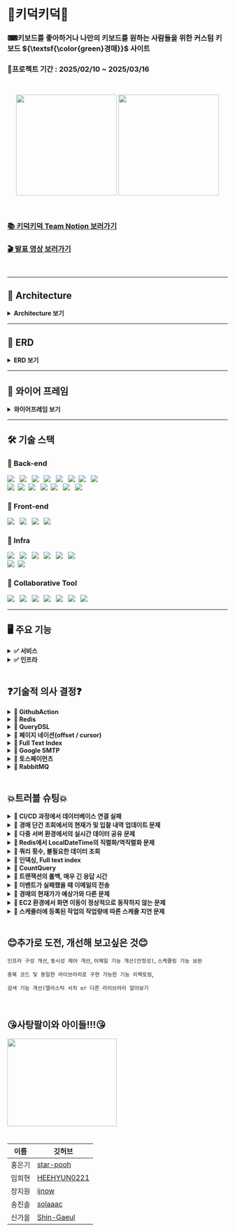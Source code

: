 # 👑키덕키덕👑

### ⌨키보드를 좋아하거나 나만의 키보드를 원하는 사람들을 위한 커스텀 키보드 ${\textsf{\color{green}경매}}$ 사이트

### 📆프로젝트 기간 : 2025/02/10 ~ 2025/03/16

<br>
<p align="center">
<img src="https://github.com/user-attachments/assets/dc439ee5-15c1-4aaa-aa2a-55b673a9da50" height=230px>
<img src="https://github.com/user-attachments/assets/ec984bc9-05f6-4dd5-919d-1383e68e90d1" height=230px>

</p>

<br>

### [📚 키덕키덕 Team Notion 보러가기](https://teamsparta.notion.site/1962dc3ef514803fbe6cc16fbabe39e0)

### [🎬 발표 영상 보러가기](https://drive.google.com/file/d/1Cx1TUFN_aMTycDOcj0acnpKfARMw1RZ8/view?usp=drive_link)

<br>

---

## 📐 Architecture

<details>
<summary> <Strong>Architecture 보기</Strong> </summary>

<br>
<p align="center">
<img src="https://github.com/user-attachments/assets/490f3504-bf8b-473a-b4a1-7845f564abd7" height=450px>




</p>
<br>
<br>
</details>

---

## 💬 ERD

<details>
<summary> <Strong>ERD 보기</Strong></summary>

<br>
<br>
<p align="center">
<img src="https://github.com/user-attachments/assets/89c5150c-c2dc-4657-a2a6-e036b7d6969b" height=650px>


</p>
<br>
<br>
</details>


---

## 📃 와이어 프레임

<details>
<summary> <Strong>와이어프레임 보기</Strong> </summary>

<br>
<br>
<p align="center">
<img src="https://github.com/user-attachments/assets/a72d4f3e-dc29-4ff3-a8b0-02fce07f1d5e" height=600px>

</p>
<br>
<br>
</details>


---

## 🛠️ 기술 스택

### 🔹 Back-end

<img src="https://img.shields.io/badge/Java-007396?style=for-the-badge&logo=OpenJDK&logoColor=white">
&nbsp;
<img src="https://img.shields.io/badge/Spring Boot-6DB33F?style=for-the-badge&logo=springboot&logoColor=white">
&nbsp;
<img src="https://img.shields.io/badge/Gradle-02303A?style=for-the-badge&logo=gradle&logoColor=white">
&nbsp;
<img src="https://img.shields.io/badge/MySQL-4479A1?style=for-the-badge&logo=mysql&logoColor=white">
&nbsp;
<img src="https://img.shields.io/badge/Redis-DC382D?style=for-the-badge&logo=redis&logoColor=white">
&nbsp;
<img src="https://img.shields.io/badge/QueryDSL-FCC624?style=for-the-badge&logoColor=black">&nbsp;
<img src="https://img.shields.io/badge/postman-E34F26?style=for-the-badge&logo=postman&logoColor=white">
&nbsp;
<img src="https://img.shields.io/badge/jwt-F80000?style=for-the-badge&logo=json web tokens&logoColor=white">
&nbsp;
<br>
<img src="https://img.shields.io/badge/stomp-F7DF1E?style=for-the-badge&logoColor=black">&nbsp;
<img src="https://img.shields.io/badge/websocket-F80000?style=for-the-badge&logoColor=white">&nbsp;
<img src="https://img.shields.io/badge/rabbitMQ-47A248?style=for-the-badge&logo=rabbitMQ&logoColor=white">
&nbsp;
<img src="https://img.shields.io/badge/h2-7952B3?style=for-the-badge&logo=h2&logoColor=white">&nbsp;
<img src="https://img.shields.io/badge/spring security-000000?style=for-the-badge&logo=spring security&logoColor=white">
&nbsp;
<img src="https://img.shields.io/badge/spring data jpa-092E20?style=for-the-badge&logoColor=white">
&nbsp;
<img src="https://img.shields.io/badge/junit5-4053D6?style=for-the-badge&logo=junit5&logoColor=white">

### 🔹 Front-end

<img src="https://img.shields.io/badge/html5-E34F26?style=for-the-badge&logo=html5&logoColor=white">
&nbsp;
<img src="https://img.shields.io/badge/javascript-F7DF1E?style=for-the-badge&logo=javascript&logoColor=black">
&nbsp;
<img src="https://img.shields.io/badge/springboot web-6DB33F?style=for-the-badge&logoColor=white">
&nbsp;
<img src="https://img.shields.io/badge/thymeleaf-7952B3?style=for-the-badge&logo=Thymeleaf&logoColor=white">
&nbsp;

### 🔹 Infra

<img src="https://img.shields.io/badge/ec2-DC382D?style=for-the-badge&logo=amazonec2&logoColor=white">
&nbsp;
<img src="https://img.shields.io/badge/rds-47A248?style=for-the-badge&logo=amazonRDS&logoColor=white">
&nbsp;
<img src="https://img.shields.io/badge/github actions-A86454?style=for-the-badge&logo=githubactions&logoColor=white">
&nbsp;
<img src="https://img.shields.io/badge/docker-DD0031?style=for-the-badge&logo=docker&logoColor=white">
&nbsp;
<img src="https://img.shields.io/badge/load balancing-F7DF1E?style=for-the-badge&logo=awselasticloadbalancing&logoColor=black">
&nbsp;
<img src="https://img.shields.io/badge/route 53-4053D6?style=for-the-badge&logo=amazon route 53&logoColor=white">
&nbsp;
<br>
<img src="https://img.shields.io/badge/iam-010101?style=for-the-badge&logoColor=white">&nbsp;
<img src="https://img.shields.io/badge/google smtp-F80000?style=for-the-badge&logo=google&logoColor=white">
&nbsp;

### 🔹 Collaborative Tool

<img src="https://img.shields.io/badge/IntelliJ IDEA-000000?style=for-the-badge&logo=IntelliJ IDEA&logoColor=white">
&nbsp;
<img src="https://img.shields.io/badge/Github-181717?style=for-the-badge&logo=github&logoColor=white">
&nbsp;
<img src="https://img.shields.io/badge/git-F05032?style=for-the-badge&logo=git&logoColor=white">
&nbsp;
<img src="https://img.shields.io/badge/Slack-4A154B?style=for-the-badge&logo=Slack&logoColor=white">
&nbsp;
<img src="https://img.shields.io/badge/notion-4053D6?style=for-the-badge&logo=notion&logoColor=white">
&nbsp;
<img src="https://img.shields.io/badge/figma-339AF0?style=for-the-badge&logo=figma&logoColor=white">
&nbsp;
<img src="https://img.shields.io/badge/zep-7952B3?style=for-the-badge&logoColor=white">&nbsp;

<br>

---

## 🖥 **주요 기능**

<details>
  <summary><strong>✅ 서비스</strong></summary>

- 인증/인가 : JWT, Spring Security
- 회원 관리 : C, R, U, D
- 키보드 관리 : C, R, U, D
- 경매 관리 : C, R, U
- 입찰 : C
    - 제한 사항(비정상적인 입찰 또는 악의적인 입찰 방지)
        - 하나의 경매에 최대 10회까지만 입찰 가능
        - 한 번의 입찰에 가능한 입찰 금액은 현재가 + 최소 입찰단위 * 10
- 경매 포인트 충전 : 토스페이먼츠
- 이메일 알림 서비스 : 포인트 결제내역 및 경매 낙찰, 경매 시작/종료 시 알림성 이메일 전송
- 스케줄러 : 경매 시작/종료 자동 관리

</details>

<details>
  <summary><strong>✅ 인프라</strong></summary>

- CI/CD :
    - Github Actions을 통한 테스트 및 빌드
    - Docker 컨테이너 생성 및 EC2에서 실행
- AWS
    - ROUTE53 : 구매한 도메인의 DNS 관리 및 트래픽 라우팅
    - ALB : 트래픽 분산 및 SSL 인증
    - EC2 : 애플리케이션 배포 및 실행
    - RDS : 회원, 키보드, 경매, 포인트, 입찰 데이터 저장 및 관리

</details>

<br>

## ❓기술적 의사 결정❓

<details>
  <summary> <strong> 🔹 GithubAction</strong> </summary>
  <br>

[구현한 기능]

- Github를 활용한 CI/CD (지속적 통합/지속적 배포) 파이프라인을 구현했습니다.

[주요 로직]

- main 브랜치로 Pull Request가 생성 → 테스트를 실행
- 생성된 Pull Request가 Merge → 배포 프로세스 실행
- Github Secrets 활용 → EC2 설정을 비공개로 관리
- Docker로 애플리케이션을 컨테이너화하여 EC2에 자동 배포

[배경]

- 수동 배포의 비효율성 : 코드 변경시마다 EC2에 직접 접속하여 수동으로 배포해야 하는 번거로움이 있었습니다.

- 테스트 검증 부재 : 배포 전 전체 테스트 코드를 실행하여 검증하는 과정이 체계화 되어있지 않아 버그가 포함된
  <br>
  코드가 실제 서비스에 배포될 위험이 있었습니다.

- 배포 과정의 프로세스 확립 : 배포 단계에서 잘못된 명령어의 입력 등 휴먼 에러가 발생하여 일관된
  <br>
  배포 프로세스가 필요하다고 생각했습니다.

[요구사항]

- main으로 Pull Request를 생성했을 때 테스트 코드를 확인하여야 합니다.
- main으로 Merge가 되었을 때 배포가 되어야 합니다.
- 프로그램이 Docker 컨테이너 위에서 실행되어야 합니다.

[선택지]

- Jenkins
- Github Actions 🥕

[의사결정/사유]

- 기존에 Github Actions를 활용한 CI/CD 구축 경험이 있어 새로운 도구를 학습하는 데 드는 리소스를 고려했을 때
  <br>
  가장 효율적인 선택이었습니다.
- 프로젝트가 Github에서 관리되고 있어 별도의 외부 서비스 없이 Github 내에서 CI/CD를 구현할 수 있다는 점이
  <br>
  강점이었습니다.
- Github Actions는 YAML 파일을 기반으로 워크플로우를 정의할 수 있어 구현이 용이하고 유지보수 부담이
  <br>
  적었습니다.

[회고]

- 직접 EC2에 파일을 전송하는 방법을 택했으나 다음에는 S3를 이용하는 방식도 고려해보고 싶습니다.

</details>

<details>
  <summary> <strong>🔹 Redis</strong> </summary>
  <br>

[구현한 기능]

- 회원 탈퇴 시, 해당 사용자의 토큰을 블랙리스트에 등록하여 더 이상 사용할 수 없도록 처리하는 기능을

  구현했습니다.

[주요 로직]

- 회원 탈퇴 요청 → 사용자 정보 삭제 및 토큰을 블랙리스트에 등록
- 사용자가 서비스 요청 → 요청의 토큰이 블랙리스트에 포함되어 있는지 검증
- 블랙리스트에 포함된 토큰 → 요청 거부
- 토큰 만료 시 → 블랙리스트에서 자동 삭제

  <img src="https://github.com/user-attachments/assets/f1240532-171a-4aa9-bb1a-de06c1d25a65" height=300px>

[배경]

- 회원 탈퇴 후에도 토큰에 대한 정보를 알고 있다면 토큰이 만료될 때까지 서비스를 계속 이용할 수 있는 문제가

  있었습니다. 이를 해결하기 위해 블랙리스트를 도입하여, 탈퇴 시 해당 토큰을 블랙리스트에 등록하고 이후

  모든 요청에서 블랙리스트에 포함되어 있는지 확인하는 방식으로 차단했습니다.

[요구사항]

- 블랙리스트는 일정 시간(토큰의 유효기간) 이후 자동으로 만료되도록 관리해야 합니다.
- 블랙리스트 조회는 Filter를 지나기 때문에 빨라야 합니다.

[선택지]

- Redis 🥕
    - 다중 서버 환경에서도 일관된 데이터 관리를 보장할 수 있음
    - 네트워크를 통해 데이터를 공유하므로 캐시 일관성 유지 가능
    - 요청이 발생할 때마다 네트워크 호출이 필요 → 응답 속도 저하 가능
    - 로컬 캐시에 비해 상대적으로 높은 네트워크 비용 발생
- Caffeine
    - 성능이 뛰어나고 빠른 응답 속도 제공
    - 구현이 간단하고 사용하기 쉬움
    - 로컬 캐시 방식이라 네트워크 호출이 없어 비용이 적음
    - 다중 서버 환경에서 일관성이 보장되지 않음
    - 서버별로 캐시 데이터가 달라질 수 있어 신뢰도가 낮아질 가능성 있음

[의사결정/사유]

- 블랙리스트 조회는 모든 요청에서 수행되므로, 잦은 네트워크 통신으로 인해 응답 속도가 느려질 수 있습니다.
- 처음에는 성능이 뛰어난 Caffeine을 사용했으나, 다중 서버 환경에서 캐시 데이터의 일관성 문제가 있었습니다.
- 결과적으로, 데이터 일관성을 보장하기 위해 Redis를 선택했습니다.

[회고]

- 다중 서버 환경에서 Redis 이외의 다른 캐시 방법을 찾아보고 싶습니다.

</details>


<details>
  <summary> <strong>🔹 QueryDSL</strong> </summary>
  <br>

[구현한 기능]

- 경매 다건 조회 기능에 QueryDSL 이용하여 다양한 옵션으로 선택적 검색이 가능 하도록 구현하였습니다.

[주요 로직]

1. 설정한 옵션에 해당하는 결과만 출력하도록 하였습니다.
2. DTO방식을 이용하여 불필요한 컬럼은 조회하지 않도록 하였습니다.
3. @QueryProjection 을 이용하여 런타임 시점이 아닌 컴파일 시점에

   오류를 잡아낼 수 있도록 하였습니다.

[배경]

- 초기에 구현했던 경매 목록 조회 기능은 별도의 검색 옵션이 없는 전체 목록 조회였습니다.

  조회 기능에 관하여 생각을 하던 도중 인스타그램을 통해 어렴풋이 기억나는 단어에 대해서 검색을 했을 때

  원하는 결과 값이 나와서 도움이 되었던 기억이 스쳤습니다. 저희 로직도 그러한 방식으로 검색을 할 수 있다면

  좋을 것 같아서 구현하게 되었습니다.

[요구 사항]

1. 동적쿼리
    1. 사용자가 어떠한 것을 검색하던 편리하게 검색 할 수 있어야 하며,

       결과 값이 정확히 나오도록 설계해야 한다고 생각했습니다.

2. 유지보수성
    1. 개발자 측면에서 검색 옵션이 추가/삭제 되어도 변경을 쉽고 빠르게 할 수 있어야 한다고 생각했습니다.

3. 타입 안전성
    1. 쿼리 작성 시 발생할 수 있는 오류들에 대하여 미리 발견하거나, 대비할 수 있어야 한다고 생각했습니다.

[선택지]

- 각 검색 조건에 해당하는 API를 생성하기
    - 사용자가 검색 할 때에 사용하는 검색 조건 중 가장 많은 빈도를 차지할 것이라고

      예상되는 것들에 대한 각 API를 만들어서 이용할 수 있게 하는 방법

        - 장점 : 사용자가 원하는 조건에 따른 API를 호출하기 때문에 하나의 API에서

          로직에 문제가 발견되더라도 나머지 검색 기능은 정상적으로 작동합니다.

        - 단점 : 검색 조건이 많아질수록 각 조건에 맞는 API를 별도로 생성해 줘야 하며,

          중복 로직이 많아지고, 검색 조건이 변경되면 해당하는 여러가지의 API를

          수정해야 하므로 유지 보수가 복잡해지게 됩니다.

- JPQL을 이용한 동적 쿼리 만들기
    - JPQL을 이용하여 동적 쿼리를 만들어 검색을 할 수 있는 기능을 만들기
        - 장점 : 자바에서 제공하는 기능이고, 쿼리 메서드 조합을 잘하면 쉽게

          구현할 수 있다는 장점이 있습니다.

        - 단점 : 다양한 검색 조건이 들어간 동적 쿼리의 특성 상 쿼리메서드로 만들기엔

          한계가 있으며, 문자열로 작성하기 때문에 쿼리문이 복잡해지고, 가독성이

          떨어집니다. 또 컴파일러, 컴파일 시점에 오류가 잡기 힘들고

          엔티티에 대해 연관된 데이터를 조회하기 위해 추가적인 쿼리가 발생하여

          N+1 문제로 인한 성능 저하가 일어날 수 있습니다.

- ✅ QueryDSL을 이용한 동적 쿼리 만들기
    - QueryDSL을 이용하여 동적 쿼리를 만들어 검색할 수 있는 기능 만들기
        - 장점 : 문자열로 작성하지 않고 자바 코드로 작성하기 때문에 잘못된 필드 이름이나

          타입 등을 컴파일러를 통해 쉽게 찾아낼 수 있고, 가독성이 올라가며

          이해하기 쉽고 수정하기 편하다는 장점이 있습니다.

          또한 @QueryProjection을 통해 컴파일 시점에 오류를 잡을 수 있다는

          장점이 있습니다.

        - 단점 : 처음 사용할 때 다소 학습이 필요하고, 별도의 의존성 주입으로 인한

          버전 관리, 호환성 문제 등이 있을 수 있습니다.

[의사결정/사유]

- 의사결정 : QueryDSL을 이용한 동적 쿼리 만들기
- 사유 : 처음 사용할 때 학습이 필요한 점과 별도의 의존성 주입으로 인한 버전 관리,

  호환성 문제 등에 대한 단점이 있지만, 유지 보수성과 타입 안전성 부분에서

  다른 방법들에 비해 우수하다고 생각하여 선택하게 되었습니다.

[회고]

- 쿼리 사용이 익숙하지 않아 활용적이지 못한 것 같아 아쉬움이 있습니다. 공부를 더 해서

  아직 모르는 다양한 기능들을 알아보고 보다 효율적으로 코드를 개선해 보고 싶고,

  초성 검색 기능 구현에 대해서도 공부해 보고 싶습니다.

</details>

<details>
  <summary> <strong>🔹 페이지 네이션(offset / cursor)</strong> </summary>
  <br>

[구현한 기능]

- offset기반 페이징과 cursor기반 페이징을 이용하여 모두 구현해 보았으며,

  검색 속도 개선과 문제 해결을 위하여 결과적으로 cursor기반 페이징을 최종 반영 하였습니다.

[주요 로직]

- QueryDSL을 이용한 조회 기능에 offset기반 페이징 처리를 하여 사용자가 페이지를 선택하여 조회를 할 수 있는

  기능을 1차적으로 구현하여 테스트 진행 후검색 속도 개선과 문제 해결(CountQuery)를 위하여 cursor기반

  페이징을 최종 반영 시켰습니다.

[배경]

- 검색 기능을 구현한 후 생각을 하던 도중 조회 결과가 한번에 보이는 것은 속도 저하와 사용자의 시각적인

  측면에서 불편함이 발생할 것이라고 생각하여 페이징 처리를 하게 되었습니다.

[요구 사항]

1. 데이터의 정확성
    1. 사용자가 조회를 하는 도중에 데이터가 추가되거나 삭제되어도 유실, 중복되는 데이터 없이 정확한 정보가

       반환되어야 한다고 생각했습니다.

2. 빠른 속도
    1. 어떤 방식으로 조회를 하더라도 빠른 속도를 유지하여 사용자에게 불편함이 없어야 한다고 생각합니다.

[선택지]

- ✅ offset 기반 페이징
    - 조회한 데이터를 “페이지”단위로 구분하여 출력하는 방식
        - 장점 : 사용자가 특정 페이지로 직접 선택하여 이동할 수 있고,

          구현이 간단하며, 다양한 정렬 방식을 쉽게 적용할 수 있다는 장점이 있습니다.

        - 단점 : 페이지를 불러오는 사이에 데이터의 변화가 있을 경우, 중복 데이터 혹은

          유실 데이터가 있을 수 있으며, 요청한 데이터를 바로 조회하는 것이 아니라

          이전의 데이터를 모두 조회한 후 offset을 조건으로 잘라내는 방법이기 때문에

          offset의 숫자가 커질수록 응답 속도가 느리다는 단점이 있습니다.

- ✅✅ cursor 기반 페이징
    - 무한 스크롤을 구현할 때 흔히 사용하는 방법이기도 하며, 마지막으로 조회된 항목을

      기준으로 다음 데이터를 가지고 오는 방식

        - 장점 : offset값을 사용하는 대신 이전에 조회한 마지막 항목을 기준으로 다음 항목을

          가지고 오기 때문에 데이터 베이스의 부하가 적고 속도가 빠르며, 데이터에

          변화가 있더라도 이전에 조회한 데이터를 기준으로 결과를 반환하므로,

          사용자에게 일관된 결과를 제공한다는 장점이 있습니다.

        - 단점 : 사용자가 원하는 특정 페이지로 직접 이동할 수 없고, 오직 다음 또는 이전

          페이지로만 이동할 수 있으며, 구현이 상대적으로 복잡하다는 단점이

          있습니다.

[의사결정/사유]

- 의사결정 : offset기반 페이징, cursor기반 페이징
- 사유 :
    - offset기반과 cursor기반에 대해서 공부해 보았지만, 실제로 저의 프로젝트에

      적용하였을 때 각 방식에 따른 장단점이 있을 것이라 생각하였으며, 개인적으로

      cursor기반 페이징을 경험(실제 웹사이트)해 봤던 기억이 좋지 않았습니다.

      지극히 개인적인 생각이기 때문에 프로젝트에 바로 그 의견을 적용하긴 어려워서

      두 가지 방법 모두 구현을 해본 후 더 적합한 것을 선택하고자 하였습니다.

[회고]

- offset기반 페이징과 cursor기반 페이징을 모두 구현해보면서 각자 어떤식으로 작동을

  하는지에 대해 직접 확인해 볼 수 있어서 좋았고, 구현하면서 생긴 문제들에 대해서

  조금 더 공부해볼 생각을 하니 기대됩니다.

</details>

<details>
  <summary> <strong>🔹 Full Text Index</strong> </summary>
  <br>

[구현한 기능]

- full text index를 적용하여 검색 응답 속도 개선을 하였습니다.

[주요 로직]

- 기존에 사용한 like연산자를 이용한 검색에 대한 속도를 개선하고자, full text index 적용 후 사용자 정의 함수를

  사용하여 match...aganist로 응답속도를 개선했습니다.

[배경]

- 검색은 정확한 정보를 응답하는 것도 중요하지만 응답 속도 또한 중요하다고 생각하였습니다.

  키보드 100만 건을 기준으로 키보드 이름에 대해서 검색을 해보았습니다.

- 검색조건 :
    - 키보드 이름 : red가 들어간 키보드 조회
    - offset기반 페이징
    - 한 페이지에 50개 출력
    - 10번 째 페이지 선택
    - 결과에 충족하는 총 데이터 수 32,491건

      <img src="https://github.com/user-attachments/assets/172a37e5-b432-423d-a726-dc1ef58db07f" height=350px>

단순히 눈으로 보이는 1초는 빠르다고 느껴질 수 있으나 응답을 기다릴 때 체감 상 빠르다고 생각이

들지 않았습니다. 해당 기능을 구현한 사람의 입장에서도 다소 답답함이 느껴진다면 사용자의

입장에서는 더욱 답답할 것이라고 생각하였고, 그로 인해 응답 속도를 개선하고자 하였습니다.

[요구 사항]

1. 빠른 속도

    1. 사용자가 불편함을 겪지 않도록 응답 속도가 중요하다고 생각했습니다.

3. 정확한 반환 값

    1. 속도가 빠르지만, 검색어에 연관 없는 데이터가 반환 된다면 아무 의미가 없다고

       생각 하기 때문에 데이터 정확성이 중요하다고 생각했습니다.

[선택지]

1. like 연산자 수정
    1. 기존에 작성되어있는 like연산자에서 앞 부분에 있는 %를 제외하여 해당 컬럼을 인덱싱 처리하여

       접두어 검색

        ```java
        // 기존 코드
        private BooleanExpression auctionTitle(String auctionTitle) {
            if (auctionTitle == null) {
                return null;
            }
        
            return auction.title.like("%" + auctionTitle + "%");
        }
        ```

        ```java
        // 변경 코드
        private BooleanExpression auctionTitle(String auctionTitle) {
            if (auctionTitle == null) {
                return null;
            }
        
            return auction.title.like(auctionTitle + "%");
        }
        ```


- 장점 : 해당 방법을 사용하기 위한 수정이나, 적용이 어렵지 않고 FTS보다 저장 공간을 적게 차지한다는

  장점이 있습니다.

- 단점 : 접두어 검색이기 때문에 사용자가 원하는 포괄적인 검색이 불가능합니다. 예를 들어 “사과”로 검색했을 때

  “사과맛 음료”는 찾을 수 있지만 “맛있는 사과”는 찾을 수 없습니다.

1. full text index

    1. 해당하는 컬럼에 full text index처리를 하여 전체 텍스트를 검색 할 수 있도록 구현
        - 장점 : 파서가 문자열을 Tokenizing(문자열을 의미 있는 단위로 분리)하여 인덱스를

          생성하므로 검색 속도가 향상 되며, 파서의 종류를 선택하여 tokenizing

          할 수 있기 때문에 검색의 폭이 넓어질 수 있습니다.

        - 단점 : 데이터를 모든 단어별로 분리하여 저장하기 때문에 저장 공간이 많이

          필요하며, 잦은 데이터 변화가 있을 시 오버헤드가 발생할 수 있다는 단점이

          있습니다. 또한 QueryDSL은 RDBMS(관계형 데이터베이스 관리 시스템)를

          따르기 때문에 FTS(Full Text Search)를 네이티브하게 지원하지 않아

          사용자 정의 함수를 이용하여 구현해야 한다는 단점이 있습니다.

[의사결정/사유]

- 의사결정 : full text index
- 사유 :
    - 지금 현재 저희 프로젝트에서는 속도나 정확성, 그리고 사용자가 폭 넓은 검색을

      할 수 있어야 한다는 점을 생각하여 full text index를 선택하였습니다.

[회고]

- 기능을 구현하고 테스트를 해봤을 때 속도가 개선된 점을 직접 확인 할 수 있어서 기분이 좋았고,

  처음 접해보는 사용자 정의 함수 등록을 해볼 수 있어서 뜻 깊은 시간이었던 것 같습니다. 짧은 시간에 알아보고

  공부하여 구현하다보니 부족한 점이 많아 조금 더 개선해 보고 싶습니다. 그리고 FTS(Full Text Search)에

  관해 검색을 하다 보니 엘라스틱서치 라는 기능이 눈에 자주 띄었어서 관련 공부도 해보고 싶습니다.

</details>

<details>
  <summary> <strong>🔹 Google SMTP</strong> </summary>
  <br>

[구현한 기능]

- 여러가지 알림기능에 활용할 이메일 전송 기능을 구현하였습니다.

[배경]

- 결제가 완료되거나, 포인트가 일정 금액보다 떨어져 입찰 참여가 어려운 상황이거나, 경매가 끝났을때 낙찰자가

  되었거나, 내가 생성한 경매가 오픈되었거나 하는 상황에서 사용자에게 알림을 보내야 할 필요가 있습니다.

  여기서 결제 영수증이나 낙찰 알림 등은 실시간으로 바로바로 확인해야하는 내용의 알림이 아니고 시간이 지나도

  사용자가 필요하지 않아 지우는 것이 아니라면 사라지지 않고 사용자가 필요하면 언제든지 다시 확인할 수

  있어야 하는 종류의 알림이라고 생각했기때문에 이메일로 구현하였습니다.

[주요 로직]

- Spring Mail과 Gmail SMTP를 활용하여 이메일을 발송하는 구조입니다.

  특정 이벤트 발생 시 이메일 전송 요청을 수신하면`EmailService`로 전달하여 이메일을 전송합니다.

  HTML 템플릿(Thymeleaf) 기반으로 이메일 본문을 생성합니다.

  `JavaMailSender.send(mimeMessage)`를 호출하면 SMTP 서버와 연결한 후, 메일 전송 요청을 Gmail SMTP 서버로

  보내고 이메일을 발송한 후 종료하는 방식으로 처리됩니다. 이메일 전송이 성공하면 로그를 남기고 API 응답을

  반환합니다.

   <img src="https://github.com/user-attachments/assets/adba5ff1-c16f-4362-a916-078e5e1a8212" height=350px>

[요구사항]

1. 이메일은 송신 기능만 있어도 됩니다.

    1. 단순 알림성이기 때문에 수신 기능은 필요없다고 생각했습니다.

3. 이메일을 구축하는데에 너무 많은 리소스가 사용되면 안됩니다.

5. 다른 팀원들이 구현된 내용을 하나하나 분석해보지 않아도 쉽게 사용할 수 있어야 합니다.

    1. 알림 기능은 다양하게 활용 가능하므로 원한다면 그냥 가져다가 구현할 수 있어야한다고 생각했습니다.

[선택지]

1. 외부 API사용

    1. API 방식은 HTTP 기반의 RESTful API를 활용하여 요청을 보내는 방식

    3. 장점
        1. 간단한 HTTP요청으로 전송이 가능합니다.
        2. 전송 로그, 열람 추적 등이 가능합니다.
        3. 대량 전송이 가능합니다.
    4. 단점
        1. 비쌉니다.
            1. sendgrid →월 5만건 15달러 / 20만건 90달러
            2. Mailgun → 월 5만건 35달러 / 월 250만건 1250달러
            3. postmark →월 5만건 60달러 / 12만건 138달러
            4. aws ses → 월 6만건까지는 무료 / 그 후에는 비용 발생
3. SMTP
    1. SMTP 프로토콜(Simple Mail Transfer Protocol)을 이용하여 메일을 전송 (수신은 X)
        1. SMTP를 직접 구축
            1. 장점:
                1. 발송량 제한이 없습니다.
            2. 단점
                1. 서버 유지비가 발생합니다.
                2. 유지보수가 어렵습니다.
                3. 설정 난이도가 어렵습니다.
        2. 구글 SMTP를 이용
            1. 장점 :
                1. 설정 난이도가 쉽습니다.
                2. 유지보수, 보안을 구글이 하므로 우리가 하지 않아도 됩니다.
            2. 단점:
                1. 하루 500건의 발송량 제한이 있습니다.

[의사결정/사유]

1. aws ses vs 구글 SMTP
    1. aws
        1. 장점
            1. 전송 로그, 열람 추적 등이 가능합니다.
            2. 월 6만건 넘어도 유료지만 보낼 수 있습니다.
        2. 단점
            1. 초기 설정이 구글 SMTP보다 어렵습니다.
    2. 구글 SMTP 🥕
        1. 장점
            1. 초기 설정이 매우 쉽습니다.
        2. 단점
            1. 보낼 수 있는 메일의 양이 매일 500건으로 한정적입니다.

   Gmail SMTP를 활용하여 전송하는 방식을 선택했습니다.

1. 전송로그 열람 추적등은 마케팅 메일이라면 필요할 수도 있지만 우리가 만드는 건 알림메일이므로 중요치 않다고 생각됩니다.
2. 마찬가지로 대량메일 또한, 마케팅 메일이 아니라 알림메일이므로 중요하지 않았습니다.
3. Gmail SMTP를 활용하는 방식이 가장 리소스가 적게 들어갈 수 있다고 생각합니다.

[회고]

- 기술의 장단점
    - 장점

      정말 쉽게 설정이 가능했습니다. 3시간만에 첫 메일을 보내는데에 성공했고, 팀원들에게 간단한 설명만하고

      바로 코드만 보여줘도 다들 금방 이해하고 활용할 수 있었습니다.

    - 단점

      대량 메일에 어렵다는 점은 지금 단계에서 아무 문제가 없지만 확장 가능성을 생각하면 조금

      불리할 수 있을 것 같습니다.

다시 시도한다면?

- Gmail을 사용하는 방식은 간단하지만, EC2에서 메일을 전송할 때 일부 계정에서는 Gmail이 이를 이상 로그인으로

  판단하여 차단하는 경우가 있었습니다. 따라서 배포 시 AWS와의 호환성을 고려한다면, 다음번에는 AWS SES를

  활용하는 것을 더 적극적으로 고려해볼 수 있을 것 같습니다.

</details>

<details>
  <summary> <strong>🔹 토스페이먼츠</strong> </summary>
  <br>

[구현한 기능]

- 입찰 시 필요한 경매 포인트를 충전하기 위한 결제 기능을 구현했습니다.

[주요 로직]

- 선택한 PG사 : 토스페이먼츠
- 결제 요청이 들어오면 결제 정보를 임시로 저장합니다.
    - 결제 정보 전달 시 클라이언트로부터 조작된 데이터인지 검증하는 용도입니다.
- 토스페이먼츠에 결제 승인 요청을 전송합니다.
- 결제 승인 응답이 정상적으로 오면 결제 내역 및 경매 포인트 정보를 DB에 저장합니다.

 <img src="https://github.com/user-attachments/assets/e19c3678-10c1-48f9-9bab-45adf8189e63" height=350px>



[배경]

- 경매의 핵심 기능인 입찰을 구현하기 위해선 결제 기능이 필요하다고 생각했습니다.
- 결제 기능 없이도 경매 시스템을 구현할 수는 있지만 현실성이 부족하다고 판단했기 때문입니다.

[요구사항]

- 결제 기능을 연동하는데 많은 시간이 소요되지 않아야 합니다.
- 다른 팀원들이 구현 내용을 분석하지 않아도 쉽게 사용할 수 있도록 구현해야 합니다.
- 참고 할 수 있는 자료가 많아야 합니다.

[선택지]

- 아임 포트
    - 참고 자료 (샘플 코드, 포스트맨 등) 다수 존재
    - 다양한 PG사를 간단하게 연결 가능
    - 다양한 기능을 API 호출로 사용 가능
    - 서버 - 아임포트 - PG사의 구조
- ✅ 토스 페이먼츠
    - 참고 자료 (샘플 코드, 개발 문의 채널 등) 다수 존재
    - 서버 - 토스페이먼츠의 구조

[의사결정/사유]

- 경매 포인트를 충전하는 단순한 기능이기 때문에 아임 포트의 사용은 과하다고 생각했습니다.
- API 호출로 기능이 완성되어 버린다면 프로젝트를 빠르게 진행할 수는 있지만, 개인이나 팀의 성장에는

  도움이 되지 않는다고 생각했습니다.

- 다양한 PG사를 연결할 것이 아니었기 때문에 결제가 완료되기까지 한 단계를 더 거쳐야 한다는 부분이 단점이

  된다고 생각했습니다.

[회고]

- 기술의 장단점
    - 참고 자료가 잘 되어 있어서 연동에 큰 어려움이 없었습니다.
    - 필요한 결제 관련 기능이 있다면 직접 구현해야 합니다.
    - 토스페이먼츠의 결제 위젯을 사용하기 때문에 커스터 마이징이 불가능했습니다. 그래서 서버에서

      필요한 데이터가 있다면 다른 방법을 찾아야만 했습니다.

- 다시 시도한다면?
    - 다양한 PG사를 연결하는 것이 아니라면 토스페이먼츠를 사용할 것 같습니다.
    - 다만 결제 위젯과 결제 창이라는 두 가지 종류가 있으며 현재는 결제 위젯을 사용하고 있지만, 다음에는

      결제 창을 선택할 것 같습니다.
        - 결제 창에서는 원하는 결제 방식만 선택할 수 있습니다.
        - 결제 내역 등을 비롯하여 개발자 센터에서 확인할 수 있는 기능들이 존재합니다.

</details>

<details>
  <summary> <strong>🔹 RabbitMQ</strong> </summary>
  <br>

[구현한 기능]

- 재시도를 포함한 결제 승인 요청 실패 시 해당 요청에 대한 보정 작업으로 결제 취소 요청을 처리하는 메시지 큐를 구현했습니다.

[주요 로직]

- 결제 승인 요청을 실행합니다.
    - 재시도의 가능성이 있기 때문에 멱등키를 헤더에 포함시켜 동일한 요청이라는 것을 알려줍니다.
- 결제 승인 요청 실패 시 재시도를 최대 3회 실행합니다.
- 결제 승인 요청을 모두 (기본 요청 1회 + 재시도 3회) 실패하는 경우, 메시지를 발행합니다.
- 메시지가 발행되면 결제 취소 요청을 실행합니다.
    - 재시도의 가능성이 있기 때문에 멱등키를 헤더에 포함시켜 동일한 요청이라는 것을 알려줍니다.
- 결제 취소 요청 실패 시 재시도를 최대 3회 실행합니다.
- 결제 취소 요청을 모두 (기본 요청 1회 + 재시도 최대 3회) 실패하는 경우, DLQ (Dead Letter Queue)로

  메시지를 이동시킵니다.

<img src="https://github.com/user-attachments/assets/f8bb75a9-1d53-4f73-b86a-7aea6e448f0d" height=350px>


[배경]

- 결제가 실패하는 경우 또는 예기치 못한 에러가 발생했을 경우에 대한 예외 처리가 없었습니다.
- 결제 서버에서는 정상적인 처리가 진행됐지만 모종의 이유로 에러가 발생할 경우, 사용자에게서 금액은
  <br>
  차감되지만 포인트는 충전되지 않는 상황이 발생할 수 있습니다.
- 이런 상황을 방지하고자 에러에 대한 예외 처리를 구현하게 되었습니다.

[요구사항]

- 결제 승인 요청이 실패했을 경우에 대한 보정 작업이기 때문에 메시지에 대한 보장성이 높아야 하고 메시지를

  빠르게 소비해야 합니다.

- 설정 및 운영이 복잡하지 않아야 합니다.

[선택지]

- ✅ RabbitMQ
    - 장점
        - 메시지를 디스크에 저장하여 데이터 손실 방지 가능(안정성 보장)
        - ACK/NACK 기능을 통해 확실한 메시지 전송 보장
        - 메시지가 브로커에 들어오면 즉시 Consumer가 가져가서 처리
    - 단점
        - 대량 데이터 처리에 비효율적
        - 메시지 브로커가 SPOF(단일 장애점)이 될 가능성 있음

- Kafka
    - 장점
        - 로그 기반 저장으로 대용량 처리 가능
        - 여러 개의 브로커를 사용하여 수평 확장이 우수
        - 특정 시점부터 다시 읽을 수 있기 때문에 재처리 가능
    - 단점
        - Consumer가 메시지를 가져가는 Pull 방식이기 때문에 메시지 처리는 상대적으로 느림
        - 구현이 다소 복잡하며, 설정 및 운영이 RabbitMQ보다 어려울 수 있음

- Redis Pub/Sub
    - 장점
        - 메시지가 메모리에서 즉시 처리되기 때문에 빠름
        - 설정 및 운영이 간단하며 가볍고 사용하기 쉬움
    - 단점
        - 메시지를 소비하지 않으면 사라지기 때문에 메시지를 보장하지 않음
        - 메시지를 소비했을 때 실패한다면 재시도가 불가능함

[의사결정/사유]

- 결제 승인 요청 실패에 대한 보정 작업이기 때문에 메시지에 대한 보장성이 높아야 하고 빠르게 소비할 수 있어야 한다고 생각했습니다.
- 결제 승인 요청이 완전히 실패하는 경우는 많지 않을 것이라고 생각하여 대량 데이터 처리까지는 필요 없다고

  생각했습니다.
- 또한 처음 도입하는 메시지 큐의 구현, 설정, 운영이 어렵다면 빠른 적용이 힘들다고 생각했습니다.

[회고]

- 기술의 장단점
    - 웹페이지에서 MQ에 대한 관리를 할 수 있는 점이 좋았습니다.
    - 큐는 어떤 타입인지, 바인딩 전략은 어느 것인지에 따라 설정이 다르기 때문에 해당 내용을 검색하는 과정이 어려웠습니다.

- 다시 시도한다면?
    - 현재는 DLQ에 저장된 메시지에 대한 처리가 없기 때문에 이 부분을 추가 하고 싶습니다.
        - ex) 스케줄러를 활용하여 결제 취소 요청을 재시도
    - 또한 현재는 네트워크 에러인 경우에만 재시도 및 메시지 발행이 되고 있는데, 토스페이먼츠의 에러 코드도

      분류를 나눠서재시도 및 메시지 발행이 가능하도록 하고 싶습니다.

</details>


<br>

## 💥트러블 슈팅💥

<details>
  <summary> <strong>🔹 CI/CD 과정에서 데이터베이스 연결 실패</strong> </summary>
  <br>

[문제 인식]

- CI/CD 적용 후, 애플리케이션이 Docker 컨테이너에서 실행될 때 RDS(MySQL) 데이터베이스에 연결할 수 없는

  오류가 발생했습니다. 로그를 확인해보니 다음과 같았습니다.

   ```java
   Caused by: java.sql.SQLException: Access denied for user 'admin'@'172.31.44.3' (using password: YES)
   ```

  조사 결과, .env 파일에서 RDS 비밀번호가 # 문자로 끝나도록 설정되어 있었습니다.

  .env 파일은 #을 주석으로 처리하기 때문에, 기존에 CI/CD를 적용하지 않은 배포 테스트에서도 비밀번호 일부가

  잘못 인식되는 문제가 발생했었고, 이를 방지하기 위해 작은 따옴표(')로 감싸서 설정해 배포에 성공했었습니다.

  하지만, Docker 환경에서 실행할 때도 동일한 오류가 발생했습니다.

   ```java
   MYSQL_PASSWORD='Qwer12!@#'
   ```

[해결 방안]

- MySQL 비밀번호 변경 : 문제를 일으켰던 특수문자 #을 비밀번호에서 제거하고 테스트를 하기로 했습니다.

[해결 과정]

1. MySQL에 접속해 계정 비밀번호를 변경
2. .env 파일에 MYSQL_PASSWORD 부분을 변경된 비밀번호로 변경
3. 변경된 환경 변수를 포함하여 docker container 재시작
4. 이후 앱이 중지되지 않고 정상적으로 동작하는 것을 확인

[해결 결과]

- Docker 환경변수 설정 시 특수문자가 포함될 경우, 안전한 값으로 변경하거나 적절한 Escape 처리가 필요하다는 점을 확인했습니다.
- 다만, 특수문자가 다른 곳에서도 예상치 못한 문제를 일으킬 가능성이 있기 때문에, 앞으로는 데이터베이스

  비밀번호를 설정할 때 더욱 신중하게 고려할 계획입니다.

</details>

<details>
  <summary> <strong>🔹 경매 단건 조회에서의 현재가 및 입찰 내역 업데이트 문제</strong> </summary>
  <br>

[문제 인식]

- 현재 경매 사이트에서는 사용자가 입찰 화면을 보고 있을 때, ‘현재가’와 ‘입찰 내역’이 실시간으로

  변경되지 않는 문제가 있었습니다. 사용자가 페이지를 새로고침 해야만 최신 데이터를 확인할 수 있었으며,

  이로 인해 실시간성이 중요한 경매 환경에서 불편함이 발생했습니다.

[해결 방안]

- 이 문제를 해결하기 위해 여러 가지 데이터 업데이트 방식을 비교해 보았습니다.

- Polling

    - 클라이언트가 일정 시간마다 서버에 HTTP 요청을 보내 최신 데이터를 가져오는 방식
    - 장점: 구현이 간단하며, 현재 코드에서도 쉽게 적용 가능
    - 단점: 데이터 변경 여부와 관계없이 주기적으로 요청을 보내 비효율적이며, 실시간성을 완전히 보장하지 못함

- Long Polling

    - 클라이언트가 서버에 요청을 보내면, 서버는 데이터가 변경될 때까지 응답을 지연시킴.

      이후 데이터가 변경되면 응답을 보내고, 클라이언트는 다시 새로운 요청을 보냄

    - 장점: Polling보다 불필요한 요청을 줄일 수 있어 서버 리소스를 절약 가능
    - 단점: 다수의 사용자가 접속하는 경우 매 요청마다 새로운 HTTP 연결이 필요하므로 서버 부하가

      증가할 가능성이 있음

- Web Socket

    - 클라이언트와 서버 간의 지속적인 연결을 유지해 실시간 양방향 통신 가능
    - 장점: 데이터 변경 시 서버가 즉시 클라이언트에 알릴 수 있어 실시간성 확보
    - 단점: 지속적인 연결이 필요하여 다수의 사용자 접속 시 서버 부하가 증가 가능

- SSE (Server-Sent Events)

    - 서버에서 클라이언트로만 데이터를 푸시하는 단방향 통신 방식
    - 장점: Web Socket보다 가벼우며, HTTP 기반이므로 브라우저에서 쉽게 사용 가능
    - 단점: 브라우저당 최대 동시 연결 개수 제한이 있으며, 양방향 통신이 불가능

- GraphQL Subscription

    - Web Socket 기반으로 특정 이벤트가 발생했을 때 클라이언트로 데이터를 전송하는 방식
    - 장점: REST API보다 더 유연하게 데이터 요청 가능, 불필요한 데이터 전송 최소화
    - 단점: GraphQL 서버를 추가로 구축해야 하므로 도입이 복잡할 수 있음

[해결 과정]

- 실시간성이 중요한 경매 시스템의 특성을 고려했을 때, Polling 방식은 네트워크 트래픽 증가로 인해 부적절하며,

  Long Polling은 다수의 사용자가 접속하는 경우 매 요청마다 새로운 HTTP 연결이 필요하므로 서버 부하가 증가할

  가능성이 높았습니다. 따라서, Web Socket 방식을 도입하여 실시간으로 ‘현재가’와 ‘입찰 내역’을 업데이트하도록

  결정했습니다.

[해결 결과]

- 사용자는 페이지 새로고침 없이도 실시간으로 ‘현재가’와 ‘입찰 내역’을 확인할 수 있게 되었습니다.

  Web Socket을 활용하여 불필요한 HTTP 요청을 줄이고, 서버-클라이언트 간의 즉각적인 데이터 전송이

  가능해졌습니다.

</details>



<details>
  <summary> <strong>🔹 다중 서버 환경에서의 실시간 데이터 공유 문제</strong> </summary>
<br>
  [문제 인식]

- Web Socket 연결은 기본적으로 각 서버에 독립적으로 유지되므로, 다중 서버 환경에서 하나의 서버에서 발생한

  입찰 내역 반환이 다른 서버에서는 반영되지 않는 문제가 발생할 수 있습니다. 이러한 구조에서는

  다중 서버 환경에서 실시간성이 중요한 경매 시스템을 운영할 때, 서버 간 데이터 동기화가 원활하게

  이루어지지 않는 문제가 있었습니다.

[해결 방안]

- STOMP(Web Socket) 적용

  STOMP를 활용하면 메시지를 특정 주제(topic)로 구독할 수 있어 현재가와 입찰 내역을 효율적으로

  전달할 수 있습니다.

- Redis Pub/Sub 연동

  각 서버가 Redis의 Pub/Sub을 활용해 메시지를 발행(Publish)하고, 다른 서버에서 이를 구독(Subscribe)하여

  반영하도록 구성했습니다.

[해결 과정]

- STOMP + Redis Pub/Sub 활용

  STOMP를 사용하여 Web Socket 기반의 메시징을 관리하고, Redis의 Pub/Sub 기능을 활용하여 서버 간 메시지를

  실시간으로 동기화하도록 아래와 같은 흐름으로설계했습니다.

  <img src="https://github.com/user-attachments/assets/1e82fef9-888c-46e3-aad9-4d88aaa6a98f" height=350px >


- Redis를 선택한 이유

  Kafka, RabbitMQ, ActiveMQ 등의 메시지 큐도 고려할 수 있었지만, 해당 기술에 대한 러닝 커브가 존재하여

  빠른 도입이 어려울 것으로 판단했습니다. 기존에 사용 경험이 있는 Redis를 활용하면 구현 속도를 높이고,

  시스템 안정성을 유지할 수 있습니다. 또한 기존에 Caffeine 캐시를 사용하던 ‘탈퇴한 회원의 블랙리스트’ 문제를

  다중 서버 환경에 적용을 하면서 문제가 생긴 부분이 있었는데 그곳에 Redis 캐시를 쓰기로 결정해, Redis를

  선택했습니다.

[해결 결과]

- 다중 서버 환경에서도 정보의 실시간성을 유지할 수 있게 되었습니다.

</details>


<details>
  <summary> <strong>🔹 Redis에서 LocalDateTime의 직렬화/역직렬화 문제</strong> </summary>
  <br>

[문제 인식]

- Spring Boot에서 STOMP + Redis Pub/Sub 기능을 사용하여 실시간 통신을 구현하려 할 때 LocalDateTime을

  저장하고 불러오는 과정에서 직렬화/역직렬화 오류가 발생했습니다.

  com.fasterxml.jackson.databind.exc.InvalidDefinitionException 예외가 발생했으며,

  이는 Jackson이 기본적으로 LocalDateTime을 처리하지 못하기 때문에 발생한 문제였습니다.

[해결 방안]

- LocalDateTime을 Redis에 저장하고 불러올 수 있도록, 직렬화/역직렬화가 가능한 라이브러리를 추가하고

  변환 방식을 명시적으로 지정했습니다. 이를 위해 jackson-datatype-jsr310 라이브러리를 추가하고,

  @JsonSerialize, @JsonDeserialize 어노테이션을 활용하여 LocalDateTime을 변환할 수 있도록 설정했습니다.

[해결 과정]

1. jackson-datatype-jsr310 라이브러리 추가

```java
dependencies {
    implementation 'com.fasterxml.jackson.datatype:jackson-datatype-jsr310:2.13.3'
}
```

1. 필드에 @JsonSerialize, @JsonDeserialize을 지정함으로써 직렬화/역직렬화 방식 지정

```java

@JsonSerialize(using = LocalDateTimeSerializer.class)
@JsonDeserialize(using = LocalDateTimeDeserializer.class)
@JsonFormat(pattern = "yyyy-MM-dd HH:mm:ss")
private LocalDateTime createdAt;
```

[해결 결과]

- Redis에서 LocalDateTime을 저장하고 불러오는 과정에서 발생하는 직렬화 오류를 해결했습니다.

- LocalDateTimeSerializer, LocalDateTimeDeserializer를 적용하여 yyyy-MM-dd HH:mm:ss 형식으로 변환하여

  반환 타입을 통일하였습니다.

- jackson-datatype-jsr310 모듈을 사용하여 Java 8 날짜/시간 API를 안전하게 처리할 수 있도록 개선하였습니다.

</details>
<details>
  <summary> <strong>🔹 쿼리 횟수, 불필요한 데이터 조회</strong> </summary>
  <br>

[문제 인식]

1. 조회 기능 테스트를 해보고자 Postman을 이용한 검색 실행

3. 조회 1번에 4번의 쿼리문이 발생하고, 불필요한 컬럼까지 조회되는 것을 발견

<img src="https://github.com/user-attachments/assets/d0c0cc17-d673-4941-8ba0-fc88057c6847" height=300px width=750px>



[해결 방안]

1. 조인을 이용하여 불필요한 쿼리가 발생하지 않도록 수정
2. 기존에 auction에 대한 모든 컬럼을 조회하도록 되어있던 코드를 필요한 컬럼만 조회하도록 코드 수정

[해결 과정]

<img src="https://github.com/user-attachments/assets/ba075bc3-98ff-4253-97ce-2b9bc4e5b8c3" height=350px width=450px>

<br>
<img src="https://github.com/user-attachments/assets/4a84d8db-6461-4e3a-bc81-0d8d9f4c6d3d" height=350px width=450px>


[해결 결과]

<img src="https://github.com/user-attachments/assets/7135b51e-996b-44e9-a584-a5e0afcd8c0e" height=700px width=450px>


</details>

<details>
  <summary> <strong>🔹 인덱싱, Full text index</strong> </summary>
  <br>

[문제 인식]

- QueryDSL에서는 RDBMS표준을 따르기 때문에 MySQL의 비 표준 기능인

  MATCH…AGAINST를 사용하려면 사용자가 직접 함수를 등록하여 사용할 수 있게 해줘야 했으며,

  그렇기 때문에 함수 등록하는 방법을 찾아본 결과 CustomDialect를 만들어서 사용하는 방법을

  알게 되었고 적용하던 도중에 아래와 같이 더 이상 지원하지 않는 기능이라는 문제가 생겼습니다.

   <img src="https://github.com/user-attachments/assets/23d244eb-0dbc-41da-b5de-f1afb60214e5" height=350px width=600px>

[해결 방안]

- 저와 같은 문제를 직면한 사람들이 작성한 기술 블로그를 참고하여 다른 방식을 이용해 보았습니다.

  FunctionContributor를 implements하여 구현하는 방식이었습니다.

[해결 과정]

1. CustomFunctionContributor 생성

    ```java
    public class CustomFunctionContributor implements FunctionContributor {
    
        @Override
        public void contributeFunctions(FunctionContributions functionContributions) {
            //resultType은 DOUBLE타입이며,functionContributions 는 사용자가 정의 
            //함수를 등록 할 수 있게 해주는 것
            BasicType<Double> resultType = functionContributions
                    // 타입 설정 정보를 가지고오는 메서드
                    .getTypeConfiguration()
                    //기본적인 데이터 타입들을 관리하는 레지스트리, 하이버네이트가 
                    //지원하는 기본 데이터 타입에 대한 정보를 저장하고 제공함
                    .getBasicTypeRegistry()
                    //DOUBLE타입에 대한 basicType객체를 반환
                    .resolve(StandardBasicTypes.DOUBLE);
    
            //전체정리 : 하이버네이트의 기본 타입 레지스트리에서 DOUBLE타입에 대한 
            //정보를 가지고 오는과정
    
            //사용자 정의 함수를 등록
            functionContributions.getFunctionRegistry()
                    //함수의 이름은 "match_against"이며, 실제 쿼리에서 사용하는 
                    //형식의 패턴을 등록
                    .registerPattern(
                    "match_against", "match(?1) against (?2 in boolean mode)",
                            resultType);
    
        }
    }
    ```

[해결 결과]

- 위와 같은 방법으로 사용자 정의 함수를 등록 후 QueryDSL에 적용해 보았고, 검색 했을 때 발생하는 쿼리문에

  잘 적용되어있는 것을 확인 했습니다.

[추후 작업 계획]

- 꼭 QueryDSL을 위해서가 아닌 다른 방면에서도 사용할 수 있는 사례가 있을 것이라 생각하고 조금 더 자세히

  공부 해볼 예정이며, 이러한 기능을 모르는 동기들에게 알려주는 것도 다같이 성장할 수 있는

  좋은 방법일 것 같습니다.

</details>

<details>
  <summary> <strong>🔹 CountQuery</strong> </summary>
  <br>

[문제 인식]

- FTS(Full Text Search)적용 후 응답 속도를 확인하던 도중 오히려 응답 속도가 지연된 것을

  확인하게 되었고, 원인을 파악하고자 DB SQL 콘솔창을 이용하여 조회 쿼리와 카운트

  쿼리를 따로 테스트 해보았습니다. 그리고 카운트 쿼리에서 많은 시간이

  소모되고 있다는 것을 확인하게 되었습니다.

   <img src="https://github.com/user-attachments/assets/2cbbe9d7-74a8-473e-b3e3-1ba2cbc740a7" height=350px width=450px>

[해결 방안]

- FTS(Full Text Search)로 인해 카운트 쿼리의 속도가 지연되고 있다는 것을 확인하였고, 카운트 쿼리 부분은

  조회하여 데이터를 불러오는 것이 목적이 아닌 수를 헤아리는 것이 목적이라는 것에 초첨을 맞추어

  카운트 쿼리용 메서드를 like연산자를 이용해 생성하여 적용해 주었습니다. 왜 카운트 쿼리는 like연산자를

  이용하는 것이 빠른가에 대하여 FTS(Full Text Search)는 특정 검색어에 대해 검색을 진행하면서 위치는 어디인지,

  검색어와 얼만큼 유사한지, 관련성에 대한 점수는 몇 점인지 까지 확인하는 과정이 모두 포함되어 있어 속도가

  오히려 늦어진 다는 점을 알게 되었습니다. like연산자를 이용하여 풀 스캔을 해서 조건에 해당하는 값이 있으면

  바로 카운팅을 하는것이 더 빠르겠다고 판단하였습니다. 카운트 쿼리 부분은 조회하여 데이터를 불러오는 것이

  목적이 아닌 수를 헤아리는 것이 목적이라는 것에 초첨을 맞추어 카운트 쿼리용 메서드를 like연산자를 이용해

  생성하여 적용해 주었습니다.

[해결 과정]

1. 카운트쿼리용 메서드 생성

    ```java
    private BooleanExpression countKeyboard(String keyboardName) {
            if (keyboardName == null) {
                return null;
            }
    
            return auction.keyboard.name.like("%" + keyboardName + "%");
        }
    ```

2. 카운트 쿼리에 적용

    ```java
    Long totalCount = Optional.ofNullable(queryFactory.select(
                            auction.count())
                    .from(auction)
                    .leftJoin(auction.keyboard, keyboard)
                    .leftJoin(auction.member, member)
                    .where(
                            countKeyboard(keyboardName),
                            countAuctionTitle(auctionTitle),
                            countSeller(sellerName),
                            auctionStatus(auctionStatus),
                            auctionStartDate(startDate),
                            auctionEndDate(endDate)
                    )
                    .fetchOne()).orElse(0L);
    ```

[해결 결과]

- 카운트 쿼리의 응답 속도가 77.09% 개선된 것을 확인 할 수 있었습니다.

   <img src="https://github.com/user-attachments/assets/8e4567ca-d3d1-4f79-9b8f-bea7d00e5fbb" height=350px width=450px>

[추후 작업 계획]

- CountQuery에서의 응답 속도를 개선하고자 like연산자를 사용하였지만, 조회 쿼리와 카운트 쿼리에서 where절의

  조건이 다르면 결과 값이 다를 수 있기 때문에 해당 방법은 적합하지 않다고 판단하였습니다.

  다른 방법이 있는지 추가적으로 찾아볼 예정이며, 카운트 쿼리의 필요성에 대해서 고민을 해보았을 때

    1. 프론트에서 카운트쿼리의 연관성이 무엇이 있을까
    2. 만일 현업이였다면 기획 의도에 따라 필요할 수 있지 않을까

  라는 질문을 하게 되었고, 이에 대한 자료들을 조금 더 찾아 보고, 다른 사람들의 의견을 들어볼 예정입니다.

</details>

<details>
  <summary> <strong>🔹 트랜잭션의 롤백, 매우 긴 응답 시간</strong> </summary>
  <br>
  [문제 정의]

1. 결제 영수증를 위해 결제 기능에 이메일을 보내는것을 추가하였는데 이메일에 문제가 있어서 보내는 것에

   실패하자 결제데이터 자체가 데이터베이스에 저장되지 않는 것을 확인했습니다. 이메일이 가지 않아도

   정상 결제를 완료한 상황에서 결제가 아예 취소되는 것은 로직이 이상한 것이라고 생각되었습니다

      <img src="https://github.com/user-attachments/assets/80dc7c9c-7858-4f28-b9e3-616836d6175f" height=350px >


2. 이메일을 보내는데 성공했으나 요청 응답 시간이 이메일 전송이 이루어지지 않을 때에는 200ms에서 이메일을

   전송하게 하자 4s로 증가한 것을 확인했습니다. 위의 문제처럼 아예 결제가 안되는 등의 큰 문제는

   아닐 수 있으나, 사용자가 무려 4초간 로딩 화면을 봐야한다는 것이므로 UX에 문제가 생긴다고 생각했습니다.

     <img src="https://github.com/user-attachments/assets/f90b611f-e626-491d-8744-ab7fe75ec7ad" height=350px >

[해결 방안]

1. 한 트랜잭션 안에서 이메일과 결제 저장이 함께 이루어지고 있기 때문에 이메일이 보내지지 않으면

   결제도 실패한다.

2. 마찬가지로 API의 처리와 이메일 전송이 함께 이루어지고 있기 때문에 이메일이 보내질때까지 API 응답이

   이루어지지 않는다.

**∴ 이메일과 이벤트의 저장을 분리하면 해결될 것이다.**

[해결 과정]

```java

@Async
public void sendMemberEmail(Long memberId, MemberEmailRequestDto memberEmailRequestDto) {
    Member member = memberRepository.findById(memberId)
            .orElseThrow(() -> new DataNotFoundException(ErrorCode.NOT_FOUND_MEMBER,
                    ErrorMessageParameter.MEMBER));

       ...
}
```

1. 이메일 보내는것에 실패해도 저장되고, 요청도 정상적으로 나오고 응답시간도 줄어드는 것을 확인했습니다.

   <img src="https://github.com/user-attachments/assets/09c41cfa-758e-4437-a244-77d023284417" height=350px >

   <img src="https://github.com/user-attachments/assets/fe2a53c3-e032-430a-961e-e01c145e151b" height=150px width=650px >

[해결 결과]

- 결과

  비동기로 실행했을때, 이메일이 실패해도 결제나 경매 등이 저장되고 이메일의 전송을 기다리지 않고 응답하기

  때문에 응답시간도 줄어든것을 확인할 수 있습니다.

- 전후 데이터 비교

  동기로 실행되었을때 응답 속도가 4.02s였던데 반해 비동기로 실행되었을 때, 48ms로 응답 속도가 98.93%

  향상되었습니다.

</details>

<details>
  <summary> <strong>🔹 이벤트가 실패했을 때 이메일의 전송</strong> </summary>
<br>
[문제 정의]

- 비동기로 이메일 전송이 트랜잭션과 관계가 없도록하자 반대로 트랜잭션이 길어지면 트랜잭션이 실패해도

  이메일은 전송되는 문제가 발생하였습니다.

[해결 방안]

- `@Async`는 새로운 스레드에서 실행되므로 트랜잭션과 별개로 동작한다. `emailService.sendMemberEmail()`은

  `@Async`로 실행되므로,부모 메서드의 트랜잭션을 이어받지 않습니다. 즉, 트랜잭션이 `commit`되지 않은 상태에서

  실행될 가능성이 있다. 트랜잭션이 `commit`되지 않은 상태이므로, 데이터를 제대로 읽지 못할 가능성이 있다.

  주 트랜잭션이 롤백되면, 이메일이 전송된 상태가 되면서 데이터 정합성 문제가 발생할 수 있다.

  **∴ 트랜잭션이 끝난 후, 이메일을 전송하도록 보장하면 해결될 것이다.**

[해결 과정]

- `@TransactionalEventListener`을 사용하여 이벤트 기반으로 변경하였습니다.

1. 이메일을 전송해야할 이벤트가 발생했을때, `ApplicationEventPublisher`를 사용해

   **이메일 전송 이벤트(AuctionCreatedEvent)를 발행**하도록 수정했습니다.

```java

@Transactional
public void createPayment(String jsonBody, Long memberId) {
       ...
    MemberEmailRequestDto emailRequestDto = new MemberEmailRequestDto(
            Constants.PAYMENT_COMPLETION_EMAIL_TITLE,
            String.format(Constants.PAYMENT_COMPLETION_EMAIL_CONTENTS, payment.getAmount(),
                    payment.getPaymentMethod()
            )
    );
    applicationEventPublisher.publishEvent(
            new EmailEvent(payment.getMember().getId(), emailRequestDto));
}
```

2. 이벤트 리스너에서 트랜잭션 종료 후 이메일을 전송하도록 했습니다.

```java
    public class EmailEventListener {

    private final EmailService emailService;

    @Async
    @TransactionalEventListener(phase = TransactionPhase.AFTER_COMMIT)
    public void handleEmailEvent(EmailEvent event) {
        emailService.sendMemberEmail(event.getMemberId(), event.getEmailRequestDto());
    }
}

```

[해결 완료]

- 결과
    - 트랜잭션이 롤백되면 이메일이 전송되지 않고, 트랜잭션이 성공한 경우에만 정상적으로

      이메일이 전송됩니다.

- 전후 데이터 비교
    - 이벤트 리스너를 사용하기 전 3.92s에서 사용후 4.19s로 6.89% 속도가 느려진 것을

      확인할 수 있었습니다. 그러나 7%정도의 차이라면 트랜잭션이 완료된 후에만 이메일을

      전송할 수 있도록 보장할 수 있다는 점에서 적용할 가치가 있다고 판단하였습니다.

  <img src="https://github.com/user-attachments/assets/611a9119-446c-4f10-be00-c879e82873cd" height=100px width=700px >

  <img src="https://github.com/user-attachments/assets/3ad61ce9-f4f5-46db-9922-c716c374fc52" height=100px width=700px >

</details>

<details>
  <summary> <strong>🔹 경매의 현재가가 예상가와 다른 문제</strong> </summary>
  <br>

**[문제 인식]**

- 경매 입찰 과정에서 동시에 다수의 요청이 들어올 경우, 특정 사용자의 입찰 내용이

  정상적으로 반영되지 않는 문제가 발생했습니다. 모든 입찰이 처리되었다는 응답을

  받았음에도 불구하고 최종적으로 경매의 현재가가 예상과 다르게 기록되는 오류가

  확인되었습니다.

   <img src="https://github.com/user-attachments/assets/53ccee34-c164-4fa6-b254-c1be164eb95d" height=150px width=700px >

**[해결 방안]**

- 경매의 현재가는 여러 입찰 요청에 의해 업데이트되는데, 다수의 요청이 거의 동시에

  처리되면서 충돌이 발생한 것으로 예상했습니다. 이를 해결하기 위해 동시성 제어 방안을

  검토한 결과, 낙관적 락과 비관적 락을 고려할 수 있었습니다.


- 낙관적 락은 충돌이 발생하지 않으면 문제가 없지만, 다수의 요청이 많은 입찰에서 충돌이

  잦아질 가능성이 높습니다. 충돌이 발생하면 롤백 후 재시도를 수행해야 하므로

  성능 저하가 발생할 수 있다는 점이 문제였습니다.

- 비관적 락은 트랜잭션이 시작되면 해당 데이터에 대한 다른 트랜잭션의 접근을 제한하여

  데이터 정합성을 강력하게 보장할 수 있습니다. 그러나 규모가 큰 경매에서는 락 경합으로

  인해 성능 저하가 발생할 가능성이 있습니다.

다만, 저희 경매 프로젝트에서는 입찰 시 경매당 입찰 횟수를 10회로 제한하기 때문에 불필요한

경합 발생을 방지할 수 있다고 생각하여 원래 목표였던 여러 사용자가 동시에 입찰하더라도

데이터 정합성이 유지되어야 한다는 것을 우선시하였습니다. 이에 따라, 확실한 정합성을

유지할 수 있도록 비관적 락을 적용하기로 결정했습니다.

<img src="https://github.com/user-attachments/assets/6c8675f2-ec51-4c47-a274-b8d2b5b5d49e" height=350px >


**[해결 과정]**

- 경매 조회시, 비관적 락을 적용하여 동시성을 제어할 수 있도록 했습니다.

```java
// AuctionRepository에서 @Lock(LockModeType.PESSIMISTIC_WRITE) 사용하여 경매 객체를 조회할 때 비관적 락 적용
@Lock(LockModeType.PESSIMISTIC_WRITE)
@Query("SELECT a FROM Auction a WHERE a.id = :auctionId")
Optional<Auction> findByIdWithPessimisticLock(@Param("auctionId") Long auctionId);
```

**[해결 결과]**

- 비관적 락을 적용하기 전후의 성능을 비교한 결과, 처리 시간이 약 27.6% 증가했지만,

  입찰 요청이 동시에 들어오더라도 정합성이 유지되며, 최종 경매가가 정상적으로 반영됨을

  확인했습니다.

  <img src="https://github.com/user-attachments/assets/42b0619e-a77d-4955-82e4-3b1f794031a1" height=150px width=700px >

</details>




<details>
  <summary> <strong>🔹 EC2 환경에서 화면 이동이 정상적으로 동작하지 않는 문제</strong> </summary>
<br>

[문제 인식]

- 결제 기능 구현을 위해 작성한 html 파일로의 이동이 로컬 환경에서는 정상 작동 했으나 EC2 환경에서는

  404 에러가 발생했습니다.

```java

@GetMapping
public String methodA() {
    return "/process"; // ec2에서 에러 발생
}
```

[해결 방안]

- ViewResolver가 제대로 된 경로(`src/main/resources/templates/`)에서 html 파일을 찾을 수 있도록

  설정 파일 확인하기
    - ViewResolver를 위한 설정 파일을 만들거나 별도의 설정을 변경한 적이 없기 때문에 원인이 될 수 없습니다.

- SpringBoot의 동작 방식 및 OS의 파일 경로 처리 방식 확인하기
    - Thymeleaf의 ViewResolver는 `prefix + viewName + suffix` 방식으로 동작하며, 기본적으로 `classpath:/templates/`
      에서 View를 찾습니다.

    - Windows에서는 `C:\projects\myapp\templates\process.html` 같은 경로 구조를 가지지만,
      Linux에서는 `/home/ec2-user/app/templates/process.html` 같은 경로 구조를 가집니다.

    - Linux에서는 `/` 가 붙으면 파일 시스템의 **절대 경로**로 처리하려고 시도할 가능성이 있기 때문에 루트

      디렉토리로 해석될 가능성이 있습니다.
    - 그렇기 때문에 Linux 환경에서도 **상대 경로**로 해석할 수 있도록 `/` 를 제외했습니다.

[해결 과정]

- 컨트롤러에서 리턴하는 값을 절대 경로( `/process` )로 설정 하지 않고 상대 경로(`process` )로 설정하였습니다.

```java

@GetMapping
public String methodA() {
    return "process";
}
```

[해결 결과]

- EC2 환경에서도 로컬 환경과 동일하게 결제 기능에 필요한 화면 이동이 가능해졌습니다.

</details>

<details>
  <summary> <strong>🔹 스케줄러에 등록된 작업의 작업량에 따른 스케줄 지연 문제</strong> </summary>
<br>

[문제 인식]

- 스케줄러를 사용하여 1시간 마다 경매 시작/종료를 자동으로 설정했습니다. 하지만 @Scheduled는

  싱글 스레드로 동작하기 때문에 경매 시작의 작업량이 많다면 경매 종료가 영향을 받을 수 있다는 생각을

  하게 되었습니다.

  📢 아래 사진은 테스트를 위하여 스케줄러를 1분 마다 실행되도록 설정하였으며, 작업량이 많다는 것을

  대체하기 위해 `Thread.sleep(61000)` 을 사용했습니다.

- 그 결과 경매 시작은 정상적으로 동작하지 못하였습니다.
    - 경매 종료가 먼저 실행되고 `Thread.sleep(61000)`에 걸려서 경매 시작은 실행되지 않았습니다.
    - 그 후의 스케줄러에서 경매 시작에 해당하는 작업은 없기 때문에 상태가 변경되지 않았습니다.
      <img src="https://github.com/user-attachments/assets/187ef773-b440-4dd9-b4ed-5b48b52ae356" height=150px width=700px >

   <img src="https://github.com/user-attachments/assets/b47e4ef9-07ae-4dce-aa9d-e93b5b30b429" height=150px width=700px >

  [해결 방안]

- 각각의 작업이 다른 스레드에서 동작할 수 있도록 하기
    - `ThreadPoolTaskScheduler` 를 사용하여 별도의 스레드 풀을 생성합니다.
        - 공식 문서에 따르면 `ThreadPoolTaskScheduler` 를 사용할 경우 실행 스레드가 아닌

          스케줄러 스레드에서 task가 동작한다고 설명되어 있습니다.

        - 별도의 스레드에서 동작하게 되면 스케줄러의 작업에 대해 보장할 수 있다는 장점이

          생긴다고 생각했습니다.

          [📚 Spring Framework 6.2.3 API](https://docs.spring.io/spring-framework/docs/current/javadoc-api/org/springframework/scheduling/concurrent/ThreadPoolTaskScheduler.html)

[해결 과정]

- config 파일을 작성하여 스케줄러를 위한 스레드 풀을 생성했습니다.
- 동시에 실행 될 가능성이 있는 작업이 2개뿐이기 때문에 현재 `SCHEDULER_THREAD_POOL_SIZE` 는 2입니다.

```java

@Configuration
public class SchedulerConfig implements SchedulingConfigurer {

    @Override
    public void configureTasks(ScheduledTaskRegistrar taskRegistrar) {
        taskRegistrar.setScheduler(customTaskScheduler());
    }

    @Bean
    public ThreadPoolTaskScheduler customTaskScheduler() {
        ThreadPoolTaskScheduler scheduler = new ThreadPoolTaskScheduler();
        scheduler.setPoolSize(Constants.SCHEDULER_THREAD_POOL_SIZE);
        scheduler.initialize();

        return scheduler;
    }
}
```

[해결 결과]

- 스케줄러에 등록된 작업이 동일한 시간으로 설정 되어도 해결할 수 있는 방법을

  알게 되었습니다.

  📢 아래 사진은 테스트를 위하여 스케줄러를 1분 마다 실행되도록 설정하였으며, 작업량이 많다는 것을

  대체하기 위해 `Thread.sleep(61000)` 을 사용했습니다.

    <img src="https://github.com/user-attachments/assets/3db63467-2b4b-4209-88af-75a3d2744fb2" height=150px width=700px >

    <img src="https://github.com/user-attachments/assets/58ba78af-d1ca-40d3-b8de-27c43c0921f2" height=250px width=700px >

[추후 작업 계획]

- 현재 인스턴스를 2개 사용하여 분산 환경을 만들었는데 스케줄러가 모든 인스턴스에서

  실행되고 있는 문제가 발생하고 있습니다.

  이에 따라 스케줄러가 모든 인스턴스에서 실행되지 않게 하거나, 별도의 스케줄러 서버를

  마련할 생각입니다.

</details>




<br>

## 😊추가로 도전, 개선해 보고싶은 것😊

`인프라 구성 개선`, `동시성 제어 개선`, `이메일 기능 개선(안정성)`, `스케줄링 기능 보완`

`중복 코드 및 동일한 라이브러리로 구현 가능한 기능 리팩토링`,

`검색 기능 개선(엘라스틱 서치 or 다른 라이브러리 알아보기`



<br>

## 😘사탕팔이와 아이들!!!😘

<img src="https://github.com/user-attachments/assets/7df97370-11c3-4e61-bf2c-b5618063e4fe" height=200px width=250px >

#                                    

| 이름  | 깃허브                                                            |
|-----|----------------------------------------------------------------|
| 홍은기 | [star-pooh](https://github.com/star-pooh)                      |
| 임희현 | [HEEHYUN0221](https://github.com/HEEHYUN0221?tab=repositories) |
| 장지원 | [ijnow](https://github.com/ijnow)                              |
| 송진솔 | [solaaac](https://github.com/solaaac)                          |
| 신가을 | [Shin-Gaeul](https://github.com/Shin-Gaeul)                    |

<br> <br>


